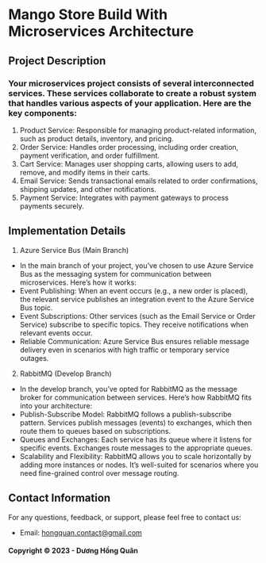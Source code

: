 # Mango Store Build With Microservices Architecture
## Project Description
### Your microservices project consists of several interconnected services. These services collaborate to create a robust system that handles various aspects of your application. Here are the key components:

1. Product Service: Responsible for managing product-related information, such as product details, inventory, and pricing.
2. Order Service: Handles order processing, including order creation, payment verification, and order fulfillment.
3. Cart Service: Manages user shopping carts, allowing users to add, remove, and modify items in their carts.
4. Email Service: Sends transactional emails related to order confirmations, shipping updates, and other notifications.
5. Payment Service: Integrates with payment gateways to process payments securely.

## Implementation Details
1. Azure Service Bus (Main Branch)
- In the main branch of your project, you’ve chosen to use Azure Service Bus as the messaging system for communication between microservices. Here’s how it works:
- Event Publishing: When an event occurs (e.g., a new order is placed), the relevant service publishes an integration event to the Azure Service Bus topic.
- Event Subscriptions: Other services (such as the Email Service or Order Service) subscribe to specific topics. They receive notifications when relevant events occur.
- Reliable Communication: Azure Service Bus ensures reliable message delivery even in scenarios with high traffic or temporary service outages.

2. RabbitMQ (Develop Branch)
- In the develop branch, you’ve opted for RabbitMQ as the message broker for communication between services. Here’s how RabbitMQ fits into your architecture:
- Publish-Subscribe Model: RabbitMQ follows a publish-subscribe pattern. Services publish messages (events) to exchanges, which then route them to queues based on subscriptions.
- Queues and Exchanges: Each service has its queue where it listens for specific events. Exchanges route messages to the appropriate queues.
- Scalability and Flexibility: RabbitMQ allows you to scale horizontally by adding more instances or nodes. It’s well-suited for scenarios where you need fine-grained control over message routing.

## Contact Information
For any questions, feedback, or support, please feel free to contact us:
- Email: hongquan.contact@gmail.com

#### Copyright &#169; 2023 - Dương Hồng Quân